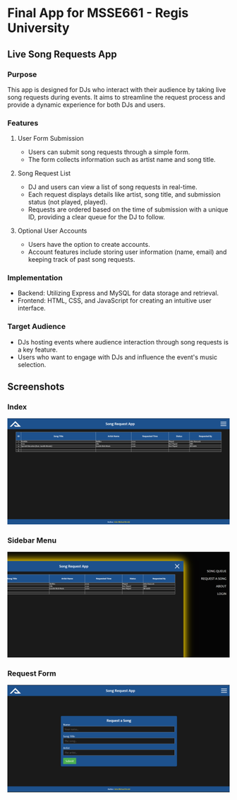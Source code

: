 
# Final App for MSSE661 - Regis University
## Live Song Requests App

### Purpose

This app is designed for DJs who interact with their audience by taking live song requests during events. It aims to streamline the request process and provide a dynamic experience for both DJs and users.

### Features 

1. User Form Submission
    - Users can submit song requests through a simple form.
    - The form collects information such as artist name and song title.

2. Song Request List
    - DJ and users can view a list of song requests in real-time. 
    - Each request displays details like artist, song title, and submission status (not played, played).
    - Requests are ordered based on the time of submission with a unique ID, providing a clear queue for the DJ to follow. 
 
3. Optional User Accounts
    - Users have the option to create accounts. 
    - Account features include storing user information (name, email) and keeping track of past song requests. 

### Implementation

- Backend: Utilizing Express and MySQL for data storage and retrieval.
- Frontend: HTML, CSS, and JavaScript for creating an intuitive user interface.

### Target Audience 

- DJs hosting events where audience interaction through song requests is a key feature.
- Users who want to engage with DJs and influence the event's music selection.

## Screenshots

### Index

![index.html](./public/media/img/Index.png)

### Sidebar Menu 

![Sidebar Menu](./public/media/img/Sidebar.png)

### Request Form

![requestsong.htm](./public/media/img/songRequest.png)
